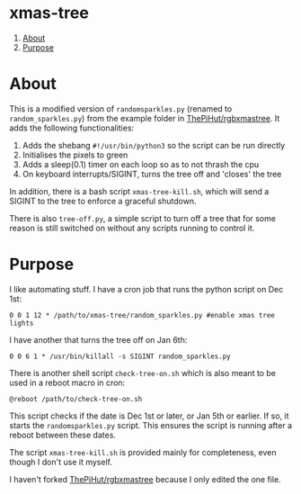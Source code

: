 # xmas-tree

  1. [About](#about)
  2. [Purpose](#purpose)

# About
This is a modified version of `randomsparkles.py` (renamed to `random_sparkles.py`) from the example folder in [ThePiHut/rgbxmastree](https://github.com/ThePiHut/rgbxmastree/tree/master). It adds the following functionalities:

  1. Adds the shebang `#!/usr/bin/python3` so the script can be run directly
  2. Initialises the pixels to green
  3. Adds a sleep(0.1) timer on each loop so as to not thrash the cpu
  4. On keyboard interrupts/SIGINT, turns the tree off and 'closes' the tree

In addition, there is a bash script `xmas-tree-kill.sh`, which will send a SIGINT to the tree to enforce a graceful shutdown.

There is also `tree-off.py`, a simple script to turn off a tree that for some reason is still switched on without any scripts running to control it.

# Purpose
I like automating stuff. I have a cron job that runs the python script on Dec 1st:
```
0 0 1 12 * /path/to/xmas-tree/random_sparkles.py #enable xmas tree lights
```

I have another that turns the tree off on Jan 6th:
```
0 0 6 1 * /usr/bin/killall -s SIGINT random_sparkles.py
```

There is another shell script `check-tree-on.sh` which is also meant to be used in a reboot macro in cron:
```
@reboot /path/to/check-tree-on.sh
```
This script checks if the date is Dec 1st or later, or Jan 5th or earlier. If so, it starts the `randomsparkles.py` script. This ensures the script is running after a reboot between these dates.

The script `xmas-tree-kill.sh` is provided mainly for completeness, even though I don't use it myself.

I haven't forked [ThePiHut/rgbxmastree](https://github.com/ThePiHut/rgbxmastree/tree/master) because I only edited the one file.
